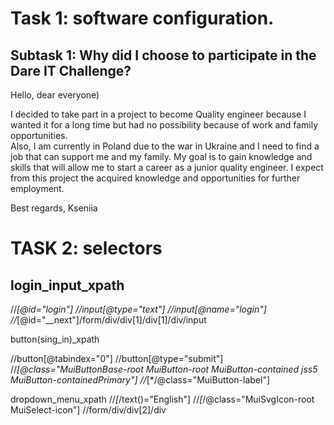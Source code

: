 

# Task 1: software configuration.

## Subtask 1: Why did I choose to participate in the Dare IT Challenge?


Hello, dear everyone)

I decided to take part in a project to become Quality engineer because I wanted it for a long time but had no possibility because of work and family opportunities.  
Also, I am currently in Poland due to the war in Ukraine and I need to find a job that can support me and my family.
My goal is to gain knowledge and skills that will allow me to start a career as a junior quality engineer. 
I expect from this project the acquired knowledge and opportunities for further employment.

Best regards,
Kseniia 

# TASK 2: selectors

## login_input_xpath

//*[@id="login"]
//input[@type="text"]
//input[@name="login"]
//*[@id="__next"]/form/div/div[1]/div[1]/div/input


button(sing_in)_xpath

//button[@tabindex="0"]
//button[@type="submit"]
//*[@class="MuiButtonBase-root MuiButton-root MuiButton-contained jss5 MuiButton-containedPrimary"]
//*[*/@class="MuiButton-label"]


dropdown_menu_xpath
//*[*/text()="English"]
//*[*/@class="MuiSvgIcon-root MuiSelect-icon"]
//form/div/div[2]/div

